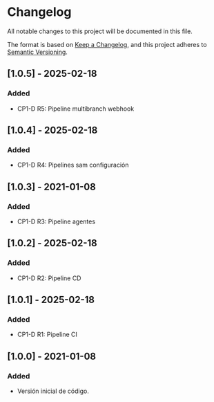 # Changelog
All notable changes to this project will be documented in this file.

The format is based on [Keep a Changelog](https://keepachangelog.com/en/1.0.0/),
and this project adheres to [Semantic Versioning](https://semver.org/spec/v2.0.0.html).

## [1.0.5] - 2025-02-18
### Added
- CP1-D R5: Pipeline multibranch webhook

## [1.0.4] - 2025-02-18
### Added
- CP1-D R4: Pipelines sam configuración

## [1.0.3] - 2021-01-08
### Added
- CP1-D R3: Pipeline agentes

## [1.0.2] - 2025-02-18
### Added
- CP1-D R2: Pipeline CD

## [1.0.1] - 2025-02-18
### Added
- CP1-D R1: Pipeline CI

## [1.0.0] - 2021-01-08
### Added
- Versión inicial de código.

